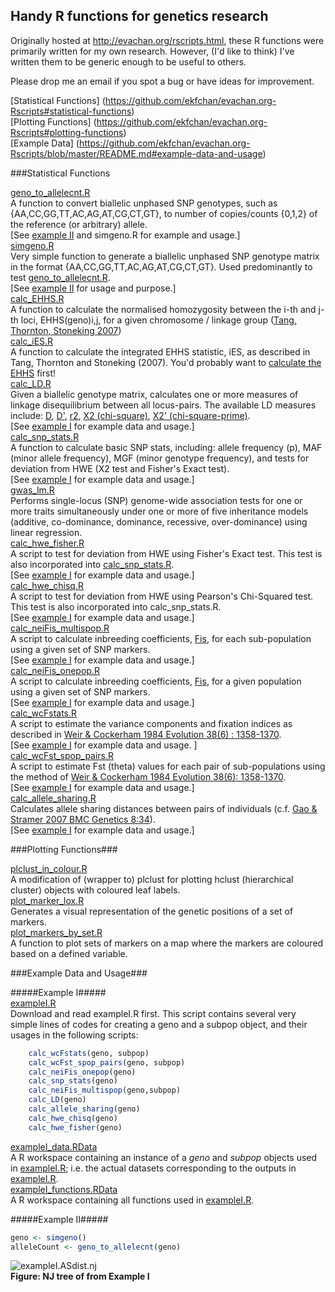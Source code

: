 ## Handy R functions for genetics research 

Originally hosted at http://evachan.org/rscripts.html, these R functions were primarily written for my own research. However, (I'd like to think) I've written them to be generic enough to be useful to others. 

Please drop me an email if you spot a bug or have ideas for improvement.

[Statistical Functions] (https://github.com/ekfchan/evachan.org-Rscripts#statistical-functions)  
[Plotting Functions] (https://github.com/ekfchan/evachan.org-Rscripts#plotting-functions)  
[Example Data] (https://github.com/ekfchan/evachan.org-Rscripts/blob/master/README.md#example-data-and-usage)   

###Statistical Functions

[geno_to_allelecnt.R](https://github.com/ekfchan/evachan.org-Rscripts/blob/master/rscripts/geno_to_allelecnt.R)  
A function to convert biallelic unphased SNP genotypes, such as {AA,CC,GG,TT,AC,AG,AT,CG,CT,GT}, to number of copies/counts {0,1,2} of the reference (or arbitrary) allele.  
[See [example II](https://github.com/ekfchan/evachan.org-Rscripts/blob/master/README.md#example-ii) and simgeno.R for example and usage.]  
[simgeno.R](https://github.com/ekfchan/evachan.org-Rscripts/blob/master/rscripts/simgeno.R)  
Very simple function to generate a biallelic unphased SNP genotype matrix in the format {AA,CC,GG,TT,AC,AG,AT,CG,CT,GT}. Used predominantly to test [geno_to_allelecnt.R](https://github.com/ekfchan/evachan.org-Rscripts/blob/master/rscripts/geno_to_allelecnt.R).  
[See [example II](https://github.com/ekfchan/evachan.org-Rscripts/blob/master/README.md#example-ii) for usage and purpose.]  
[calc_EHHS.R](https://github.com/ekfchan/evachan.org-Rscripts/blob/master/rscripts/calc_EHHS.R)  
A function to calculate the normalised homozygosity between the i-th and j-th loci, EHHS(geno)i,j, for a given chromosome / linkage group ([Tang, Thornton, Stoneking 2007](http://www.plosbiology.org/article/info:doi/10.1371/journal.pbio.0050171))  
[calc_iES.R](https://github.com/ekfchan/evachan.org-Rscripts/blob/master/rscripts/calc_iES.R)  
A function to calculate the integrated EHHS statistic, iES, as described in Tang, Thornton and Stoneking (2007).  You'd probably want to [calculate the EHHS](https://github.com/ekfchan/evachan.org-Rscripts/blob/master/rscripts/calc_EHHS.R) first!   
[calc_LD.R](https://github.com/ekfchan/evachan.org-Rscripts/blob/master/rscripts/calc_LD.R)  
Given a biallelic genotype matrix, calculates one or more measures of linkage disequilibrium between all locus-pairs. The available LD measures include: [D](http://www.jstor.org/sici?sici=0014-3820%28196012%2914%3A4%3C458%3ATEDOCP%3E2.0.CO%3B2-4), [D'](http://www.genetics.org/cgi/reprint/49/1/49), [r2](http://www.springerlink.com/content/g6449ph0v65t5w87/), [X2 (chi-square)](http://www.sciencedirect.com/science?_ob=ArticleURL&_udi=B6WXD-4F1SCHP-33&_user=4421&_rdoc=1&_fmt=&_orig=search&_sort=d&_docanchor=&view=c&_acct=C000059598&_version=1&_urlVersion=0&_userid=4421&md5=e0ec8112b03fb20f4212ae2b3e7d9fee), [X2' (chi-square-prime)](http://www.genetics.org/cgi/content/abstract/86/1/227).  
[See [example I](https://github.com/ekfchan/evachan.org-Rscripts/blob/master/README.md#example-i) for example data and usage.]  
[calc_snp_stats.R](https://github.com/ekfchan/evachan.org-Rscripts/blob/master/rscripts/calc_snp_stats.R)  
A function to calculate basic SNP stats, including: allele frequency (p), MAF (minor allele frequency), MGF (minor genotype frequency), and tests for deviation from HWE (X2 test and Fisher's Exact test).  
[See [example I](https://github.com/ekfchan/evachan.org-Rscripts/blob/master/README.md#example-i) for example data and usage.]  
[gwas_lm.R](https://github.com/ekfchan/evachan.org-Rscripts/blob/master/rscripts/gwas_lm.R)  
Performs single-locus (SNP) genome-wide association tests for one or more traits simultaneously under one or more of five inheritance models (additive, co-dominance, dominance, recessive, over-dominance) using linear regression.  
[calc_hwe_fisher.R](https://github.com/ekfchan/evachan.org-Rscripts/blob/master/rscripts/calc_hwe_fisher.R)  
A script to test for deviation from HWE using Fisher's Exact test. This test is also incorporated into [calc_snp_stats.R](https://github.com/ekfchan/evachan.org-Rscripts/blob/master/rscripts/calc_snp_stats.R).  
[See [example I](https://github.com/ekfchan/evachan.org-Rscripts/blob/master/README.md#example-i) for example data and usage.]  
[calc_hwe_chisq.R](https://github.com/ekfchan/evachan.org-Rscripts/blob/master/rscripts/calc_hwe_chisq.R)  
A script to test for deviation from HWE using Pearson's Chi-Squared test. This test is also incorporated into calc_snp_stats.R.  
[See [example I](https://github.com/ekfchan/evachan.org-Rscripts/blob/master/README.md#example-i) for example data and usage.]  
[calc_neiFis_multispop.R](https://github.com/ekfchan/evachan.org-Rscripts/blob/master/rscripts/calc_neiFis_multispop.R)  
A script to calculate inbreeding coefficients, [Fis](http://www3.interscience.wiley.com/journal/119623803/abstract), for each sub-population using a given set of SNP markers.  
[See [example I](https://github.com/ekfchan/evachan.org-Rscripts/blob/master/README.md#example-i) for example data and usage.]  
[calc_neiFis_onepop.R](https://github.com/ekfchan/evachan.org-Rscripts/blob/master/rscripts/calc_neiFis_onepop.R)  
A script to calculate inbreeding coefficients, [Fis](http://www3.interscience.wiley.com/journal/119623803/abstract),  for a given population using a given set of SNP markers.  
[See [example I](https://github.com/ekfchan/evachan.org-Rscripts/blob/master/README.md#example-i) for example data and usage.]  
[calc_wcFstats.R](https://github.com/ekfchan/evachan.org-Rscripts/blob/master/rscripts/calc_wcFstats.R)  
A script to estimate the variance components and fixation indices as described in  [Weir & Cockerham 1984 Evolution 38(6) : 1358-1370](http://www.jstor.org/stable/2408641?&Search=yes&term=weir&term=cockerham&list=hide&searchUri=%2Faction%2FdoBasicSearch%3FQuery%3Dweir%2Bcockerham%26jc%3Dj100004%26wc%3Don%26Search.x%3D0%26Search.y%3D0%26Search%3DSearch&item=2&ttl=275&returnArticleService=showArticle).  
[See [example I](https://github.com/ekfchan/evachan.org-Rscripts/blob/master/README.md#example-i) for example data and usage. ]  
[calc_wcFst_spop_pairs.R](https://github.com/ekfchan/evachan.org-Rscripts/blob/master/rscripts/calc_wcFst_spop_pairs.R)  
A script to estimate Fst (theta) values for each pair of sub-populations using the method of [Weir & Cockerham 1984 Evolution 38(6): 1358-1370](http://www.jstor.org/stable/2408641?&Search=yes&term=weir&term=cockerham&list=hide&searchUri=%2Faction%2FdoBasicSearch%3FQuery%3Dweir%2Bcockerham%26jc%3Dj100004%26wc%3Don%26Search.x%3D0%26Search.y%3D0%26Search%3DSearch&item=2&ttl=275&returnArticleService=showArticle).  
[See [example I](https://github.com/ekfchan/evachan.org-Rscripts/blob/master/README.md#example-i) for example data and usage.]  
[calc_allele_sharing.R](https://github.com/ekfchan/evachan.org-Rscripts/blob/master/rscripts/calc_allele_sharing.R)  
Calculates allele sharing distances between pairs of individuals (c.f. [Gao & Stramer 2007 BMC Genetics 8:34](http://www.biomedcentral.com/1471-2156/8/34)).  
[See [example I](https://github.com/ekfchan/evachan.org-Rscripts/blob/master/README.md#example-i) for example data and usage.]  


###Plotting Functions###

[plclust_in_colour.R](https://github.com/ekfchan/evachan.org-Rscripts/blob/master/rscripts/plclust_in_colour.R)  
A modification of (wrapper to) plclust for plotting hclust (hierarchical cluster) objects with coloured leaf labels.    
[plot_marker_lox.R](https://github.com/ekfchan/evachan.org-Rscripts/blob/master/rscripts/plot_marker_lox.R)  
Generates a visual representation of the genetic positions of a set of markers.  
[plot_markers_by_set.R](https://github.com/ekfchan/evachan.org-Rscripts/blob/master/rscripts/plot_markers_by_set.R)  
A function to plot sets of markers on a map where the markers are coloured based on a defined variable.   


###Example Data and Usage###

#####Example I#####  
[exampleI.R](https://github.com/ekfchan/evachan.org-Rscripts/blob/master/rscripts/exampleI.R)  
Download and read exampleI.R first. This script contains several very simple lines of codes for creating a geno and a subpop object, and their usages in the following scripts: 
```R
    calc_wcFstats(geno, subpop)
    calc_wcFst_spop_pairs(geno, subpop)
    calc_neiFis_onepop(geno)
    calc_snp_stats(geno)
    calc_neiFis_multispop(geno,subpop)
    calc_LD(geno)
    calc_allele_sharing(geno)  
    calc_hwe_chisq(geno)
    calc_hwe_fisher(geno)
```
[exampleI_data.RData](https://github.com/ekfchan/evachan.org-Rscripts/blob/master/rscripts/exampleI_data.RData)  
A R workspace containing an instance of a _geno_ and _subpop_ objects used in [exampleI.R](https://github.com/ekfchan/evachan.org-Rscripts/blob/master/rscripts/exampleI.R); i.e. the actual datasets corresponding to the outputs in [exampleI.R](https://github.com/ekfchan/evachan.org-Rscripts/blob/master/rscripts/exampleI.R).  
[exampleI_functions.RData](https://github.com/ekfchan/evachan.org-Rscripts/blob/master/rscripts/exampleI_functions.RData)  
A R workspace containing all functions used in [exampleI.R](https://github.com/ekfchan/evachan.org-Rscripts/blob/master/rscripts/exampleI.R).  

#####Example II#####
```R
geno <- simgeno()
alleleCount <- geno_to_allelecnt(geno)
```

![exampleI.ASdist.nj](https://github.com/ekfchan/evachan.org-Rscripts/blob/master/rscripts/exampleI.ASdist.nj.png "NJ Tree of AS Distance Matrix")  
**Figure: NJ tree of from Example I**  


